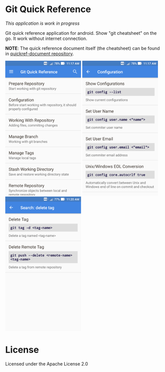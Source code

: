 # Git Quick Reference

*This application is work in progress*

Git quick reference application for android.
Show "git cheatsheet" on the go.
It work without internet connection.

**NOTE**: The quick reference document itself (the cheatsheet)
can be found in [quickref-document repository](https://github.com/easyintent/quickref-document).

<img src="images/screenshot-1.png" width="240" alt="Main page" />
<img src="images/screenshot-2.png" width="240" alt="Reference page" />
<img src="images/screenshot-3.png" width="240" alt="Search" />

# License

Licensed under the Apache License 2.0
